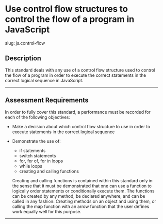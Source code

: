 # Use control flow structures to control the flow of a program in JavaScript

slug: js.control-flow

## Description

This standard deals with any use of a control flow structure used to control the flow of a program in order to execute the correct statements in the correct logical sequence in JavaScript.

---
## Assessment Requirements
In order to fully cover this standard, a performance must be recorded for each of the following objectives:

* Make a decision about which control flow structure to use in order to execute statements in the correct logical sequence
* Demonstrate the use of:
  - if statements
  - switch statements
  - for, for of, for in loops
  - while loops
  - creating and calling functions

  Creating and calling functions is contained within this standard only in the sense that it must be demonstrated that one can use a function to logically order statements or conditionally execute them. The functions can be created by any method, be declared anywhere, and can be called in any fashion. Creating methods on an object and using them, or calling the map function with an arrow function that the user defines work equally well for this purpose.

---
